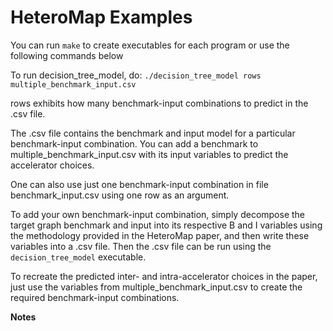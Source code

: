 HeteroMap Examples
==================

You can run ```make``` to create executables for each program or use the following commands below

To run decision_tree_model, do:
  ```./decision_tree_model rows multiple_benchmark_input.csv```

rows exhibits how many benchmark-input combinations to predict in the .csv file.

The .csv file contains the benchmark and input model for a particular benchmark-input combination.
You can add a benchmark to multiple_benchmark_input.csv with its input variables to predict the accelerator choices.

One can also use just one benchmark-input combination in file benchmark_input.csv using one row as an argument.

To add your own benchmark-input combination, simply decompose the target graph benchmark and input into its respective B and I variables using the methodology provided in the HeteroMap paper, and then write these variables into a .csv file. Then the .csv file can be run using the ```decision_tree_model``` executable.

To recreate the predicted inter- and intra-accelerator choices in the paper, just use the variables from 
multiple_benchmark_input.csv to create the required benchmark-input combinations.

**Notes**
